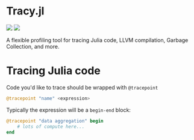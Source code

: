 # Tracy.jl


[![](https://img.shields.io/badge/docs-stable-blue.svg)](https://topolarity.github.io/Tracy.jl/stable)
[![](https://img.shields.io/badge/docs-dev-blue.svg)](https://topolarity.github.io/Tracy.jl/dev)

A flexible profiling tool for tracing Julia code, LLVM compilation, Garbage Collection, and more.

# Tracing Julia code

Code you'd like to trace should be wrapped with `@tracepoint`

```julia
@tracepoint "name" <expression>
```

Typically the expression will be a `begin-end` block:

```julia
@tracepoint "data aggregation" begin
    # lots of compute here...
end
```
